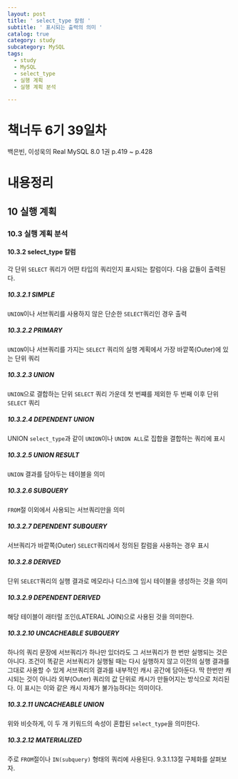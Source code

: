 ```yaml
---
layout: post
title: ' select_type 칼럼 '
subtitle: ' 표시되는 출력의 의미 '
catalog: true
category: study
subcategory: MySQL
tags:
  - study
  - MySQL
  - select_type
  - 실행 계획
  - 실행 계획 분석

---
```


# 책너두 6기 39일차

백은빈, 이성욱의 Real MySQL 8.0 1권 p.419 ~ p.428

# 내용정리

## 10 실행 계획

### 10.3 실행 계획 분석

#### 10.3.2 select_type 칼럼

각 단위 `SELECT` 쿼리가 어떤 타입의 쿼리인지 표시되는 칼럼이다. 다음 값들이 출력된다.

##### 10.3.2.1 SIMPLE

`UNION`이나 서브쿼리를 사용하지 않은 단순한 `SELECT`쿼리인 경우 출력 

##### 10.3.2.2 PRIMARY

`UNION`이나 서브쿼리를 가지는 `SELECT` 쿼리의 실행 계획에서 가장 바깥쪽(Outer)에 있는 단위 쿼리

##### 10.3.2.3 UNION

`UNION`으로 결합하는 단위 `SELECT` 쿼리 가운데 첫 번쨰를 제외한 두 번째 이후 단위 `SELECT` 쿼리

##### 10.3.2.4 DEPENDENT UNION

UNION `select_type`과 같이 `UNION`이나 `UNION ALL`로 집합을 결합하는 쿼리에 표시

##### 10.3.2.5 UNION RESULT

`UNION` 결과를 담아두는 테이블을 의미

##### 10.3.2.6 SUBQUERY

`FROM`절 이외에서 사용되는 서브쿼리만을 의미

##### 10.3.2.7 DEPENDENT SUBQUERY

서브쿼리가 바깥쪽(Outer) `SELECT`쿼리에서 정의된 칼럼을 사용하는 경우 표시

##### 10.3.2.8 DERIVED

단위 `SELECT`쿼리의 실행 결과로 메모리나 디스크에 임시 테이블을 생성하는 것을 의미

##### 10.3.2.9 DEPENDENT DERIVED

해당 테이블이 래터럴 조인(LATERAL JOIN)으로 사용된 것을 의미한다.

##### 10.3.2.10 UNCACHEABLE SUBQUERY

하나의 쿼리 문장에 서브쿼리가 하나만 있더라도 그 서브쿼리가 한 번만 실행되는 것은 아니다. 조건이 똑같은 서브쿼리가 실행될 때는 다시 실행하지 않고 이전의 실행 결과를 그대로 사용할 수 있게 서브쿼리의 결과를 내부적인 캐시 공간에 담아둔다. 딱 한번만 캐시되는 것이 아니라 외부(Outer) 쿼리의 값 단위로 캐시가 만들어지는 방식으로 처리된다. 이 표시는 이와 같은 캐시 자체가 불가능하다는 의미이다.

##### 10.3.2.11 UNCACHEABLE UNION

위와 비슷하게, 이 두 개 키워드의 속성이 혼합된 `select_type`을 의미한다.

##### 10.3.2.12 MATERIALIZED

주로 `FROM`절이나 `IN(subquery)` 형태의 쿼리에 사용된다. 9.3.1.13절 구체화를 살펴보자.